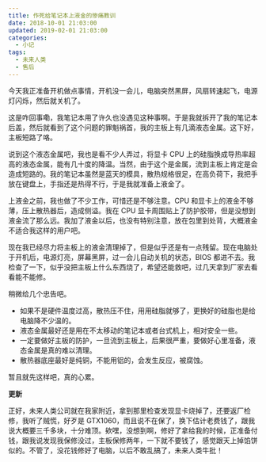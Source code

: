```yaml
---
title: 作死给笔记本上液金的惨痛教训
date: 2018-10-01 21:03:00
updated: 2019-02-01 21:03:00
categories:
  - 小记
tags:
  - 未来人类
  - 售后
---
```


今天我正准备开机做点事情，开机没一会儿，电脑突然黑屏，风扇转速起飞，电源灯闪烁，然后就关机了。

<!--more-->

这是咋回事嘞，我笔记本用了许久也没遇见这种事啊。于是我就拆开了我的笔记本后盖，然后就看到了这个问题的罪魁祸首，我的主板上有几滴液态金属。这下好，主板短路了咯。

说到这个液态金属吧，我也是看不少人弄过，将显卡 CPU 上的硅脂换成导热率超高的液态金属，能有几十度的降温。当然，由于这个是金属，流到主板上肯定是会造成短路的。我的笔记本虽然是蓝天的模具，散热规格很足，在高负荷下，我把手放在键盘上，手指还是热得不行，于是我就准备上液金了。

上液金之前，我也做了不少工作，可惜还是不够注意。CPU 和显卡上的液金不够薄，压上散热器后，造成侧溢。我在 CPU 显卡周围贴上了防护胶带，但是没想到液金流了那么远。我加了液金以后，也没有特别注意，放在包里到处背，大概液金不适合我这样的用户吧。

现在我已经尽力将主板上的液金清理掉了，但是似乎还是有一点残留。现在电脑处于开机后，电源灯亮，屏幕黑屏，过一会儿自动关机的状态，BIOS 都进不去。我检查了一下，似乎没把主板上什么东西烧了，希望还能救吧，过几天拿到厂家去看看能不能修。

稍微给几个忠告吧。

- 如果不是硬件温度过高，散热压不住，用用硅脂就够了，更换好的硅脂也是给电脑降不少温的。
- 液态金属最好还是用在不太移动的笔记本或者台式机上，相对安全一些。
- 一定要做好主板的防护，一旦流到主板上，后果很严重，要做好心里准备，液态金属是真的难以清理。
- 散热器底座最好是纯铜，不能用铝的，会发生反应，被腐蚀。

暂且就先这样吧，真的心累。

**更新**

正好，未来人类公司就在我家附近，拿到那里检查发现显卡烧掉了，还要返厂检修，我听了贼慌，好歹是 GTX1060，而且说不在保了，换下估计老费钱了，跟我说大概要三千多块，十分难顶。欸嘿，没想到啊，修好了拿给我的时候，正准备付钱，跟我说发现我保修没过，主板保修两年，一下就不要钱了，感觉跟天上掉馅饼似的。不管了，没花钱修好了电脑，以后不敢乱搞了，未来人类牛批！
